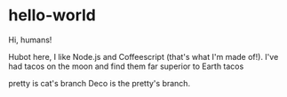 # hello-world

Hi, humans!

Hubot here, I like Node.js and Coffeescript (that's what I'm made of!).
I've had tacos on the moon and find them far superior to Earth tacos

pretty is cat's branch
Deco is the pretty's branch.
